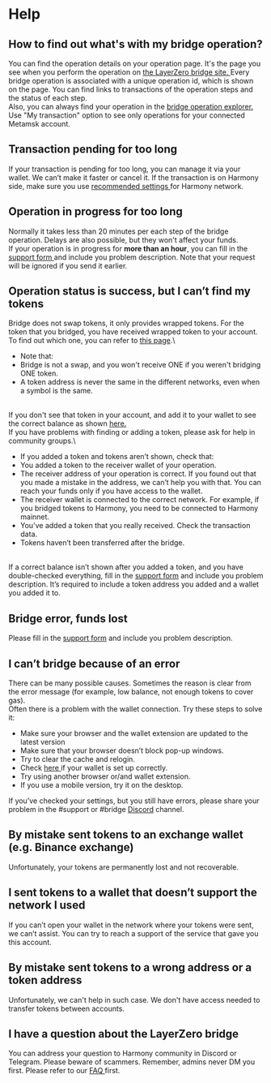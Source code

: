 # Help

## How to find out what's with my bridge operation?

You can find the operation details on your operation page. It's the page you see when you perform the operation on [the LayerZero bridge site. ](https://bridge.harmony.one/)Every bridge operation is associated with a unique operation id, which is shown on the page. You can find links to transactions of the operation steps and the status of each step.\
Also, you can always find your operation in the [bridge operation explorer.](https://bridge.harmony.one/explorer) Use "My transaction" option to see only operations for your connected Metamsk account.

## Transaction pending for too long

If your transaction is pending for too long, you can manage it via your wallet. We can’t make it faster or cancel it. If the transaction is on Harmony side, make sure you use [recommended settings ](https://docs.harmony.one/home/general/wallets/browser-extensions-wallets/metamask-wallet/adding-harmony)for Harmony network.

## Operation in progress for too long

Normally it takes less than 20 minutes per each step of the bridge operation. Delays are also possible, but they won't affect your funds.\
If your operation is in progress for **more than an hour**, you can fill in the [support form ](https://bridge.harmony.one/support)and include you problem description. Note that your request will be ignored if you send it earlier.

## Operation status is success, but I can’t find my tokens

Bridge does not swap tokens, it only provides wrapped tokens. For the token that you bridged, you have received wrapped token to your account. To find out which one, you can refer to [this page](FAQ/token-address.md).\


* Note that:
* Bridge is not a swap, and you won't receive ONE if you weren't bridging ONE token.
* A token address is never the same in the different networks, even when a symbol is the same.

\
If you don't see that token in your account, and add it to your wallet to see the correct balance as shown [here.](https://docs.harmony.one/home/general/wallets/browser-extensions-wallets/metamask-wallet/adding-custom-harmony-tokens)\
If you have problems with finding or adding a token, please ask for help in community groups.\


* If you added a token and tokens aren’t shown, check that:
* You added a token to the receiver wallet of your operation.
* The receiver address of your operation is correct. If you found out that you made a mistake in the address, we can’t help you with that. You can reach your funds only if you have access to the wallet.
* The receiver wallet is connected to the correct network. For example, if you bridged tokens to Harmony, you need to be connected to Harmony mainnet.
* You’ve added a token that you really received. Check the transaction data.
* Tokens haven’t been transferred after the bridge.

\
If a correct balance isn’t shown after you added a token, and you have double-checked everything, fill in the [support form](https://bridge.harmony.one/support) and include you problem description. It’s required to include a token address you added and a wallet you added it to.

## Bridge error, funds lost

Please fill in the [support form](https://bridge.harmony.one/support) and include you problem description.

## I can’t bridge because of an error

There can be many possible causes. Sometimes the reason is clear from the error message (for example, low balance, not enough tokens to cover gas).\
Often there is a problem with the wallet connection. Try these steps to solve it:

* Make sure your browser and the wallet extension are updated to the latest version
* Make sure that your browser doesn’t block pop-up windows.
* Try to clear the cache and relogin.
* Check [here ](https://docs.harmony.one/home/general/wallets/browser-extensions-wallets/metamask-wallet/adding-harmony)if your wallet is set up correctly.
* Try using another browser or/and wallet extension.
* If you use a mobile version, try it on the desktop.

If you’ve checked your settings, but you still have errors, please share your problem in the #support or #bridge [Discord](https://discord.com/invite/YJ6kgEZ5ed) channel.

## By mistake sent tokens to an exchange wallet (e.g. Binance exchange)

Unfortunately, your tokens are permanently lost and not recoverable.

## I sent tokens to a wallet that doesn’t support the network I used

If you can’t open your wallet in the network where your tokens were sent, we can’t assist. You can try to reach a support of the service that gave you this account.

## By mistake sent tokens to a wrong address or a token address

Unfortunately, we can't help in such case. We don't have access needed to transfer tokens between accounts.

## I have a question about the LayerZero bridge

You can address your question to Harmony community in Discord or Telegram. Please beware of scammers. Remember, admins never DM you first. Please refer to our [FAQ ](https://docs.harmony.one/home/general/bridges/layerzero-bridge/faq)first.

